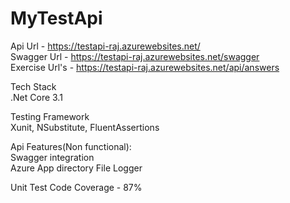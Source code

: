 # MyTestApi

Api Url 		- 	https://testapi-raj.azurewebsites.net/  
Swagger Url 	- 	https://testapi-raj.azurewebsites.net/swagger  
Exercise Url's 	-	https://testapi-raj.azurewebsites.net/api/answers  

Tech Stack  
.Net Core 3.1

Testing Framework  
Xunit, NSubstitute, FluentAssertions

Api Features(Non functional):  
Swagger integration  
Azure App directory File Logger

Unit Test Code Coverage - 87%